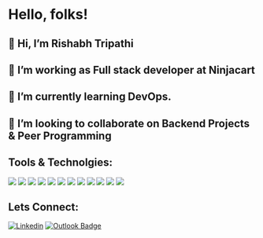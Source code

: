 
# Hello, folks! <img src="https://raw.githubusercontent.com/MartinHeinz/MartinHeinz/master/wave.gif" width="15px">
## 👋 Hi, I’m Rishabh Tripathi <br>



## 👀 I’m working as Full stack developer at Ninjacart  <br>
## 🌱 I’m currently learning DevOps. <br>
## 💞️ I’m looking to collaborate on Backend Projects & Peer Programming <br>
## Tools  & Technolgies:

![](https://img.shields.io/badge/OS-Windows-informational?style=flat&logo=window&logoColor=white&color=2bbc8a)
![](https://img.shields.io/badge/Language-Python-informational?style=flat&logo=Python&logoColor=white&color=2bbc8a)
![](https://img.shields.io/badge/Language-Java-informational?style=flat&logo=Java&logoColor=white&color=2bbc8a)
![](https://img.shields.io/badge/Linux-informational?style=flat&logo=Linux&logoColor=white&color=2bbc8a)
![](https://img.shields.io/badge/Docker?style=flat&logo=Docker&logoColor=white&color=2bbc8a)
![](https://img.shields.io/badge/Language-JavaScript-informational?style=flat&logo=JavaScript&logoColor=white&color=2bbc8a)
![](https://img.shields.io/badge/Tools-SpringBoot-informational?style=flat&logo=SpringBoot&logoColor=white&color=2bbc8a)
![](https://img.shields.io/badge/Tools-Mysql-informational?style=flat&logo=mySql&logoColor=white&color=2bbc8a)
![](https://img.shields.io/badge/Tools-IntelliJ-informational?style=flat&logo=IntelliJ&logoColor=white&color=2bbc8a)
![](https://img.shields.io/badge/Tools-VSCode-informational?style=flat&logo=VScode&logoColor=white&color=2bbc8a)
![](https://img.shields.io/badge/Tools-Kubernetes-informational?style=flat&logo=Kubernetes&logoColor=white&color=2bbc8a)
![](https://img.shields.io/badge/Tools-Azure-informational?style=flat&logo=Azure&logoColor=white&color=2bbc8a)





<h2>
Lets Connect:
</h2>

[![Linkedin](https://img.shields.io/badge/-LinkedIn-blue?style=flat&logo=Linkedin&logoColor=white)](https://www.linkedin.com/in/rishabh-tripathi-4429081a3/)
[![Outlook Badge](https://img.shields.io/badge/-rishabhtripathi345@hotmail.com-c14438?style=flat-square&logo=Outlook&logoColor=white&link=mailto:rishabhtripathi345@j@hotmail.com)](mailto:rishabhtripathi345@hotmail.com)

















